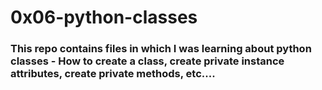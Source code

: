 # 0x06-python-classes
### This repo contains files in which I was learning about python classes - How to create a class, create private instance attributes, create private methods, etc....